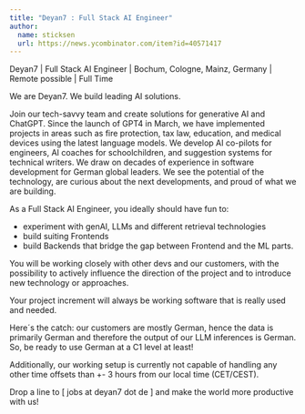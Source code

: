 ```yaml
---
title: "Deyan7 : Full Stack AI Engineer"
author:
  name: sticksen
  url: https://news.ycombinator.com/item?id=40571417
---
```

Deyan7 | Full Stack AI Engineer | Bochum, Cologne, Mainz, Germany | Remote possible | Full Time

We are Deyan7. We build leading AI solutions.

Join our tech-savvy team and create solutions for generative AI and ChatGPT. Since the launch of GPT4 in March, we have implemented projects in areas such as fire protection, tax law, education, and medical devices using the latest language models. We develop AI co-pilots for engineers, AI coaches for schoolchildren, and suggestion systems for technical writers. We draw on decades of experience in software development for German global leaders. We see the potential of the technology, are curious about the next developments, and proud of what we are building.

As a Full Stack AI Engineer, you ideally should have fun to:

- experiment with genAI, LLMs and different retrieval technologies
- build suiting Frontends
- build Backends that bridge the gap between Frontend and the ML parts.

You will be working closely with other devs and our customers, with the possibility to actively influence the direction of the project and to introduce new technology or approaches.

Your project increment will always be working software that is really used and needed.

Here´s the catch: our customers are mostly German, hence the data is primarily German and therefore the output of our LLM inferences is German. So, be ready to use German at a C1 level at least!

Additionally, our working setup is currently not capable of handling any other time offsets than +- 3 hours from our local time (CET&#x2F;CEST).

Drop a line to [ jobs at deyan7 dot de ] and make the world more productive with us!
